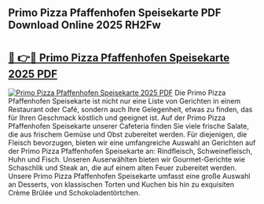 ## Primo Pizza Pfaffenhofen Speisekarte PDF Download Online 2025 RH2Fw

# <h2><a href="http://gcaxqb.nevu.top/?p=Primo+Pizza+Pfaffenhofen+Speisekarte">🔗 👉🔴 Primo Pizza Pfaffenhofen Speisekarte 2025 PDF</a></h2>

[![Primo Pizza Pfaffenhofen Speisekarte 2025 PDF](https://i.imgur.com/dBaPXMq.png)](http://gcaxqb.nevu.top/?p=Primo+Pizza+Pfaffenhofen+Speisekarte)
Die Primo Pizza Pfaffenhofen Speisekarte ist nicht nur eine Liste von Gerichten in einem Restaurant oder Café, sondern auch Ihre Gelegenheit, etwas zu finden, das für Ihren Geschmack köstlich und geeignet ist. Auf der Primo Pizza Pfaffenhofen Speisekarte unserer Cafeteria finden Sie viele frische Salate, die aus frischem Gemüse und Obst zubereitet werden. Für diejenigen, die Fleisch bevorzugen, bieten wir eine umfangreiche Auswahl an Gerichten auf der Primo Pizza Pfaffenhofen Speisekarte an: Rindfleisch, Schweinefleisch, Huhn und Fisch. Unseren Auserwählten bieten wir Gourmet-Gerichte wie Schaschlik und Steak an, die auf einem alten Feuer zubereitet werden. Unsere Primo Pizza Pfaffenhofen Speisekarte umfasst eine große Auswahl an Desserts, von klassischen Torten und Kuchen bis hin zu exquisiten Crème Brûlée und Schokoladentörtchen.
